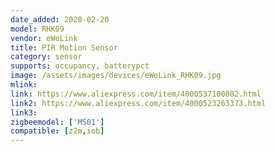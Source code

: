 ```yaml
---
date_added: 2020-02-20
model: RHK09
vendor: eWeLink
title: PIR Motion Sensor
category: sensor
supports: occupancy, batterypct
image: /assets/images/devices/eWeLink_RHK09.jpg
mlink: 
link: https://www.aliexpress.com/item/4000537100802.html
link2: https://www.aliexpress.com/item/4000523263373.html
link3: 
zigbeemodel: ['MS01']
compatible: [z2m,iob]
---
```

